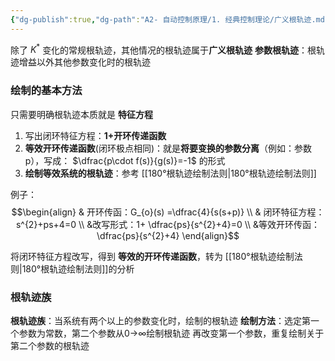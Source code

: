 ```yaml
---
{"dg-publish":true,"dg-path":"A2- 自动控制原理/1. 经典控制理论/广义根轨迹.md","permalink":"/A2- 自动控制原理/1. 经典控制理论/广义根轨迹/","dgPassFrontmatter":true,"noteIcon":"","created":"2024-05-21T15:20:28.000+08:00","updated":"2025-04-14T17:46:22.527+08:00"}
---
```


除了 $K^{*}$ 变化的常规根轨迹，其他情况的根轨迹属于**广义根轨迹**
**参数根轨迹**：根轨迹增益以外其他参数变化时的根轨迹
### 绘制的基本方法
只需要明确根轨迹本质就是 **特征方程**
1. 写出闭环特征方程：**1+开环传递函数**
2. **等效开环传递函数**(闭环极点相同)：就是**将要变换的参数分离**（例如：参数 p），写成：
	$\dfrac{p\cdot f(s)}{g(s)}=-1$  的形式
3. **绘制等效系统的根轨迹**：参考 [[180°根轨迹绘制法则\|180°根轨迹绘制法则]]



例子：
$$\begin{align}
 & 开环传函：G_{o}(s) =\dfrac{4}{s(s+p)} \\
 & 闭环特征方程：s^{2}+ps+4=0 \\
 &改写形式：1+ \dfrac{ps}{s^{2}+4}=0 \\
 &等效开环传函： \dfrac{ps}{s^{2}+4}
\end{align}$$


将闭环特征方程改写，得到 **等效的开环传递函数**，转为 [[180°根轨迹绘制法则\|180°根轨迹绘制法则]]的分析


### 根轨迹族
**根轨迹族**：当系统有两个以上的参数变化时，绘制的根轨迹 
**绘制方法**：选定第一个参数为常数，第二个参数从0→∞绘制根轨迹 
再改变第一个参数，重复绘制关于第二个参数的根轨迹

